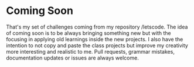 # Coming Soon 
That's my set of challenges coming from my repository /letscode.
The idea of coming soon is to be always bringing something new but with the focusing in applying old learnings inside the new projects.
I also have the intention to not copy and paste the class projects but improve my creativity more interesting and realistic to me.
Pull requests, grammar mistakes, documentation updates or issues are always welcome. 
